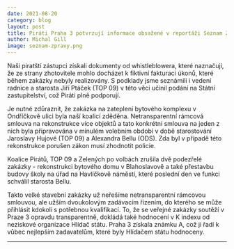 ```yaml
---
date: 2021-08-20
category: blog
layout: post
title: Piráti Praha 3 potvrzují informace obsažené v reportáži Seznam Zprávy ohledně zakázky na stavební úpravy a zateplení bytových domů v Ondříčkově ulici
author: Michal Gill
image: seznam-zpravy.png
---
```


Naši piratští zástupci získali dokumenty od whistleblowera, které naznačují, že ze strany zhotovitele mohlo docházet k fiktivní fakturaci úkonů, které během zakázky nebyly realizovány. S podklady jsme seznámili i vedení radnice a starosta Jiří Ptáček (TOP 09) v této věci učinil podání na Státní zastupitelství, což Piráti plně podporují.

Je nutné zdůraznit, že zakázka na zateplení bytového komplexu v Ondříčkově ulici byla naší koalicí zděděna. Netransparentní rámcová smlouva na rekonstrukce více objektů a tato konkrétní smlouva na jeden z nich byla připravována v minulém volebním období v době starostování Jaroslavy Hujové (TOP 09) a Alexandra Bellu (ODS). Zda byl v případě této rekonstrukce porušen zákon musí zhodnotit policie.

Koalice Pirátů, TOP 09 a Zelených po volbách zrušila dvě podezřelé zakázky - rekonstrukci bytového domu v Blahoslavově a také přestavbu budovy školy na úřad na Havlíčkově náměstí, které poslední den ve funkci schválil starosta Bellu.

Takto velké stavební zakázky už neřešíme netransparentní rámcovou smlouvou, ale užším dvoukolovým zadávacím řízením, do kterého se může přihlásit kdokoli s potřebnou kvalifikací. To, že se veřejné zakázky soutěží v Praze 3 opravdu transparentně, dokládá také hodnocení v K indexu od neziskové organizace Hlídač státu. Praha 3 získala známku A, což ji řadí k vůbec nejlepším zadavatelům, které byly Hlídačem státu hodnoceny.


- - -
